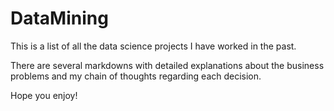 # DataMining
This is a list of all the data science projects I have worked in the past. 

There are several markdowns with detailed explanations about the business problems and my chain of thoughts regarding each decision.

Hope you enjoy!